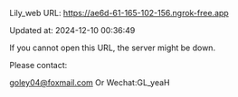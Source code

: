 Lily_web URL: https://ae6d-61-165-102-156.ngrok-free.app

Updated at: 2024-12-10 00:36:49

If you cannot open this URL, the server might be down.

Please contact: 

goley04@foxmail.com Or Wechat:GL_yeaH